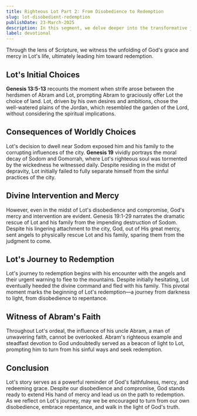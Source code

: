 ```yaml
---
title: Righteous Lot Part 2: From Disobedience to Redemption
slug: lot-disobedient-redemption
publishDate: 23-March-2025
description: In this segment, we delve deeper into the transformative journey of Lot, tracing his path from disobedience to redemption
label: devotional
---
```


Through the lens of Scripture, we witness the unfolding of God's grace and mercy in Lot's life, ultimately leading him toward redemption.

## Lot's Initial Choices

**Genesis 13:5-13** recounts the moment when strife arose between the herdsmen of Abram and Lot, prompting Abram to graciously offer Lot the choice of land. Lot, driven by his own desires and ambitions, chose the well-watered plains of the Jordan, which resembled the garden of the Lord, without considering the spiritual implications.

## Consequences of Worldly Choices

Lot's decision to dwell near Sodom exposed him and his family to the corrupting influences of the city. **Genesis 19** vividly portrays the moral decay of Sodom and Gomorrah, where Lot's righteous soul was tormented by the wickedness he witnessed daily. Despite residing in the midst of depravity, Lot initially failed to fully separate himself from the sinful practices of the city.

## Divine Intervention and Mercy

However, even in the midst of Lot's disobedience and compromise, God's mercy and intervention are evident. Genesis 19:1-29 narrates the dramatic rescue of Lot and his family from the impending destruction of Sodom. Despite his lingering attachment to the city, God, out of His great mercy, sent angels to physically rescue Lot and his family, sparing them from the judgment to come.

## Lot's Journey to Redemption

Lot's journey to redemption begins with his encounter with the angels and their urgent warning to flee to the mountains. Despite initially hesitating, Lot eventually heeded the divine command and fled with his family. This pivotal moment marks the beginning of Lot's redemption—a journey from darkness to light, from disobedience to repentance.

## Witness of Abram's Faith

Throughout Lot's ordeal, the influence of his uncle Abram, a man of unwavering faith, cannot be overlooked. Abram's righteous example and steadfast devotion to God undoubtedly served as a beacon of light to Lot, prompting him to turn from his sinful ways and seek redemption.

## Conclusion

Lot's story serves as a powerful reminder of God's faithfulness, mercy, and redeeming grace. Despite our disobedience and compromise, God stands ready to extend His hand of mercy and lead us on the path to redemption. As we reflect on Lot's journey, may we be encouraged to turn from our own disobedience, embrace repentance, and walk in the light of God's truth.
